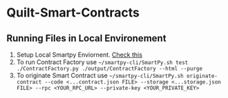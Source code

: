 # Quilt-Smart-Contracts

## Running Files in Local Environement
1. Setup Local Smartpy Enviornent. [Check this](https://smartpy.io/docs/cli/http:// "Check this")
2. To run Contract Factory use
`~/smartpy-cli/SmartPy.sh test ./ContractFactory.py ./output/ContractFactory --html --purge`
3. To originate Smart Contract use
`~/smartpy-cli/SmartPy.sh originate-contract --code <...contract.json FILE> --storage <...storage.json FILE> --rpc <YOUR_RPC_URL> --private-key <YOUR_PRIVATE_KEY>`
